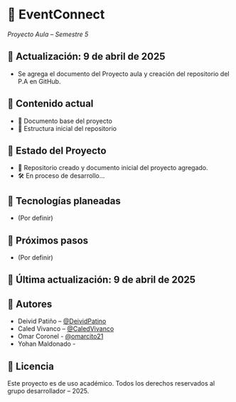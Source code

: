 # 🎉 EventConnect  
_Proyecto Aula – Semestre 5_

## 📅 Actualización: 9 de abril de 2025
- Se agrega el documento del Proyecto aula y creación del repositorio del P.A en GitHub.

## 📂 Contenido actual
- 📄 Documento base del proyecto 
- 📁 Estructura inicial del repositorio

## 📁 Estado del Proyecto
- 🚀 Repositorio creado y documento inicial del proyecto agregado.
- 🛠️ En proceso de desarrollo...

## 🧠 Tecnologías planeadas
- (Por definir)

## 📌 Próximos pasos
- (Por definir)

## 📅 Última actualización: 9 de abril de 2025

## 👥 Autores
- Deivid Patiño – [@DeividPatino](https://github.com/DeividPatino)
- Caled Vivanco – [@CaledVivanco](https://github.com/CaledVivanco)
- Omar Coronel - [@omarcito21](https://github.com/omarcito21)
- Yohan Maldonado - []()

## 🧾 Licencia
Este proyecto es de uso académico. Todos los derechos reservados al grupo desarrollador – 2025.
